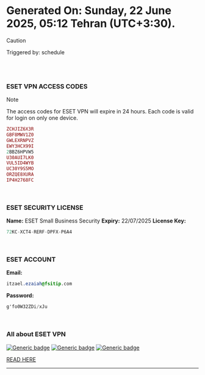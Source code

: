 # Generated On: Sunday, 22 June 2025, 05:12 Tehran (UTC+3:30).

> [!CAUTION]
> Triggered by: schedule

<br><br>

### ESET VPN ACCESS CODES

> [!NOTE]
> The access codes for ESET VPN will expire in 24 hours.
> Each code is valid for login on only one device.

```ruby
ZCHJIZ6X3R
GBF8MWV1Z0
GWLEXRNPVZ
EWY3HCX99I
2BBZ6HPVW5
U30AUI7LK0
VUL5ID4WYB
UC30Y9S5MO
ORZQE8XURA
IP4H2768FC
```

<br>

### ESET SECURITY LICENSE

**Name:** ESET Small Business Security
**Expiry:** 22/07/2025
**License Key:**

```POV-Ray SDL
72KC-XCT4-RERF-DPFX-P6A4
```

<br>

### ESET ACCOUNT

**Email:**

```CSS
itzael.ezaiah@fsitip.com
```

**Password:**

```POV-Ray SDL
g'fo0W32ZDi/xJu
```

<br>

### All about ESET VPN


[![Generic badge](https://img.shields.io/badge/Download-Android-green.svg)](https://play.google.com/store/apps/details?id=com.eset.vpn)
[![Generic badge](https://img.shields.io/badge/Download-ios-white.svg)](https://apps.apple.com/us/app/eset-vpn/id6463002278)
[![Generic badge](https://img.shields.io/badge/Download-windows-blue.svg)](https://download.eset.com/com/eset/apps/home/vpn/windows/latest/eset_vpn_installer.exe)
  

[READ HERE](https://t.me/F_NiREvil/2113)

---

<br><br>

